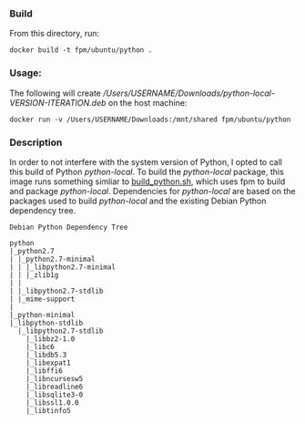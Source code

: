 ### Build
From this directory, run:
```
docker build -t fpm/ubuntu/python .
```

### Usage:
The following will create _/Users/USERNAME/Downloads/python-local-VERSION-ITERATION.deb_ on the host machine:
```
docker run -v /Users/USERNAME/Downloads:/mnt/shared fpm/ubuntu/python
```

### Description
In order to not interfere with the system version of Python, I opted to call this build of Python _python-local_. To build the _python-local_ package, this image runs something simliar to [build_python.sh](https://github.com/colinhoglund/dockerfiles/blob/master/fpm/ubuntu/python/build_python.sh), which uses fpm to build and package _python-local_. Dependencies for _python-local_ are based on the packages used to build _python-local_ and the existing Debian Python dependency tree.

```
Debian Python Dependency Tree

python
|_python2.7
| |_python2.7-minimal
| | |_libpython2.7-minimal
| | |_zlib1g
| |
| |_libpython2.7-stdlib
| |_mime-support
|
|_python-minimal
|_libpython-stdlib
  |_libpython2.7-stdlib
    |_libbz2-1.0
    |_libc6
    |_libdb5.3
    |_libexpat1
    |_libffi6
    |_libncursesw5
    |_libreadline6
    |_libsqlite3-0
    |_libssl1.0.0
    |_libtinfo5
```
